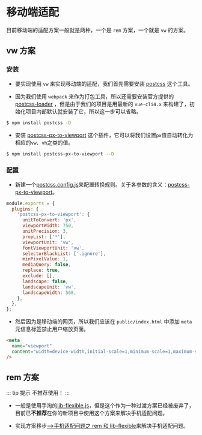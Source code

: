# 移动端适配

目前移动端的适配方案一般就是两种，一个是 `rem` 方案，一个就是 `vw` 的方案。

## vw 方案

### 安装

- 要实现使用 `vw` 来实现移动端的适配，我们首先需要安装 [postcss](https://postcss.org/) 这个工具。

- 因为我们使用 `webpack` 来作为打包工具，所以还需要安装官方提供的 [postcss-loader](https://github.com/webpack-contrib/postcss-loader) ，但是由于我们的项目是用最新的 `vue-cli4.x` 来构建了，初始化项目内部默认就安装了它，所以这一步可以省略。

```bash
$ npm install postcss -D
```

- 安装 [postcss-px-to-viewport](https://github.com/evrone/postcss-px-to-viewport) 这个插件，它可以将我们设置`px`值自动转化为相应的`vw`、`vh`之类的值。

```bash
$ npm install postcss-px-to-viewport --D
```

### 配置

- 新建一个[postcss.config.js](https://github.com/Ewall1106/mall/blob/master/postcss.config.js)来配置转换规则。关于各参数的含义：[postcss-px-to-viewport](https://github.com/evrone/postcss-px-to-viewport/blob/master/README_CN.md)。

```javascript
module.exports = {
  plugins: {
    'postcss-px-to-viewport': {
      unitToConvert: 'px',
      viewportWidth: 750,
      unitPrecision: 3,
      propList: ['*'],
      viewportUnit: 'vw',
      fontViewportUnit: 'vw',
      selectorBlackList: ['.ignore'],
      minPixelValue: 1,
      mediaQuery: false,
      replace: true,
      exclude: [],
      landscape: false,
      landscapeUnit: 'vw',
      landscapeWidth: 568,
    },
  },
};
```

- 然后因为是移动端的网页，所以我们应该在 `public/index.html` 中添加 `meta` 元信息标签禁止用户缩放页面。

```html
<meta
  name="viewport"
  content="width=device-width,initial-scale=1,minimum-scale=1,maximum-scale=1,user-scalable=no"
/>
```

## rem 方案

::: tip 提示
不推荐使用！
:::

- 一般是使用手淘的[lib-flexible.js](https://links.jianshu.com/go?to=https%3A%2F%2Fgithub.com%2Famfe%2Flib-flexible)，但是这个作为一种过渡方案已经被废弃了，目前已**不推荐**在你的新项目中使用这个方案来解决手机适配问题。

- 实现方案移步[-->手机适配问题之 rem 和 lib-flexible](https://www.jianshu.com/p/6edffcd890e9)来解决手机适配问题。

